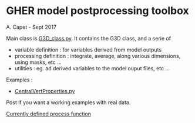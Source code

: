 # GHER model postprocessing toolbox
A. Capet - Sept 2017

Main class is [G3D_class.py](G3D_class.py).
It contains the G3D class, and a serie of 

* variable definition : for variables derived from model outputs
* processing definition : integrate, average, along various dimensions, using masks, etc ... 
* utilities : eg. ad derived variables to the model ouput files, etc ... 

Examples : 

* [CentralVertProperties.py](CentralVertProperties.py)

Post if you want a working examples with real data.


[Currently defined process function](Process.md)
